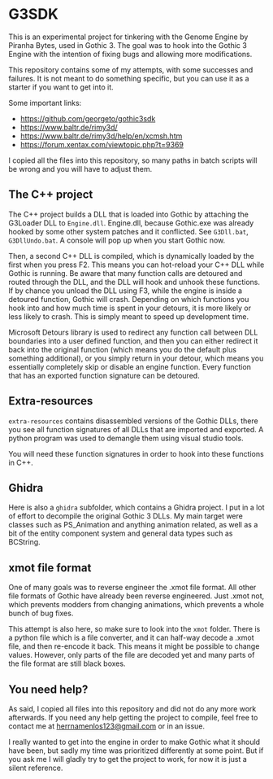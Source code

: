 # G3SDK

This is an experimental project for tinkering with the Genome Engine by Piranha Bytes, used in Gothic 3. The goal was to hook into the Gothic 3 Engine with the intention of fixing bugs and allowing more modifications.

This repository contains some of my attempts, with some successes and failures. It is not meant to do something specific, but you can use it as a starter if you want to get into it.

Some important links:
 - https://github.com/georgeto/gothic3sdk
 - https://www.baltr.de/rimy3d/
 - https://www.baltr.de/rimy3d/help/en/xcmsh.htm
 - https://forum.xentax.com/viewtopic.php?t=9369

I copied all the files into this repository, so many paths in batch scripts will be wrong and you will have to adjust them.

## The C++ project 

The C++ project builds a DLL that is loaded into Gothic by attaching the G3Loader DLL to `Engine.dll`. Engine.dll, because Gothic.exe was already hooked by some other system patches and it conflicted. See `G3Dll.bat`, `G3DllUndo.bat`. A console will pop up when you start Gothic now.

Then, a second C++ DLL is compiled, which is dynamically loaded by the first when you press F2. This means you can hot-reload your C++ DLL while Gothic is running. Be aware that many function calls are detoured and routed through the DLL, and the DLL will hook and unhook these functions. If by chance you unload the DLL using F3, while the engine is inside a detoured function, Gothic will crash. Depending on which functions you hook into and how much time is spent in your detours, it is more likely or less likely to crash. This is simply meant to speed up development time.

Microsoft Detours library is used to redirect any function call between DLL boundaries into a user defined function, and then you can either redirect it back into the original function (which means you do the default plus something additional), or you simply return in your detour, which means you essentially completely skip or disable an engine function. Every function that has an exported function signature can be detoured.

## Extra-resources

`extra-resources` contains disassembled versions of the Gothic DLLs, there you see all function signatures of all DLLs that are imported and exported. A python program was used to demangle them using visual studio tools.

You will need these function signatures in order to hook into these functions in C++.

## Ghidra

Here is also a `ghidra` subfolder, which contains a Ghidra project. I put in a lot of effort to decompile the original Gothic 3 DLLs. My main target were classes such as PS_Animation and anything animation related, as well as a bit of the entity component system and general data types such as BCString.

## xmot file format

One of many goals was to reverse engineer the .xmot file format. All other file formats of Gothic have already been reverse engineered. Just .xmot not, which prevents modders from changing animations, which prevents a whole bunch of bug fixes.

This attempt is also here, so make sure to look into the `xmot` folder. There is a python file which is a file converter, and it can half-way decode a .xmot file, and then re-encode it back. This means it might be possible to change values. However, only parts of the file are decoded yet and many parts of the file format are still black boxes.

## You need help?

As said, I copied all files into this repository and did not do any more work afterwards. If you need any help getting the project to compile, feel free to contact me at herrnamenlos123@gmail.com or in an issue. 

I really wanted to get into the engine in order to make Gothic what it should have been, but sadly my time was prioritized differently at some point. But if you ask me I will gladly try to get the project to work, for now it is just a silent reference.
